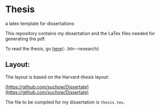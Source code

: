 # Thesis
a latex template for dissertations


This repository contains my dissertation and the LaTex files needed for generating the pdf.

To read the thesis, go [here](https://ifisc.uib-csic.es/media/publications/publication/dfJWHsdBSGu9zp7MBz2WKQ.pdf){: .btn--research}


Layout:
------

The layout is based on the Harvard-thesis layout:

[https://github.com/suchow/Dissertate](https://github.com/suchow/Dissertate)


The file to be compiled for my dissertation is `thesis.tex`.
